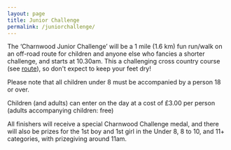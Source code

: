 ```yaml
---
layout: page
title: Junior Challenge
permalink: /juniorchallenge/
---
```


The ‘Charnwood Junior Challenge’ will be a 1 mile (1.6 km) fun run/walk on an off-road route for children and anyone else who fancies a shorter challenge, and starts at 10.30am.  This a challenging cross country course (see [route](https://charnwoodchallenge.me/route/)), so don't expect to keep your feet dry! 

Please note that all children under 8 must be accompanied by a person 18 or over.  

Children (and adults) can enter on the day at a cost of £3.00 per person (adults accompanying children: free) 

All finishers will receive a special Charnwood Challenge medal, and there will also be prizes for the 1st boy and 1st girl in the Under 8, 8 to 10, and 11+ categories, with prizegiving around 11am. 

